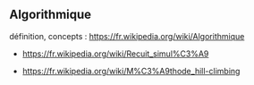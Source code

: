 ## Algorithmique 

définition, concepts : https://fr.wikipedia.org/wiki/Algorithmique


- https://fr.wikipedia.org/wiki/Recuit_simul%C3%A9

- https://fr.wikipedia.org/wiki/M%C3%A9thode_hill-climbing

